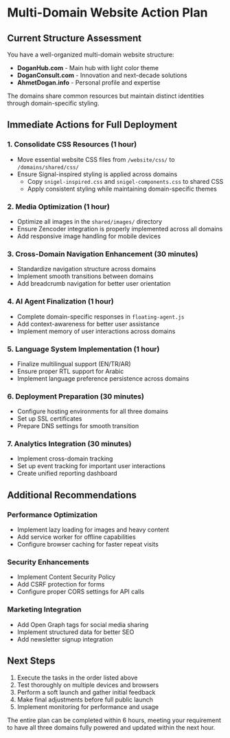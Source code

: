 # Multi-Domain Website Action Plan

## Current Structure Assessment
You have a well-organized multi-domain website structure:
- **DoganHub.com** - Main hub with light color theme
- **DoganConsult.com** - Innovation and next-decade solutions
- **AhmetDogan.info** - Personal profile and expertise

The domains share common resources but maintain distinct identities through domain-specific styling.

## Immediate Actions for Full Deployment

### 1. Consolidate CSS Resources (1 hour)
- Move essential website CSS files from `/website/css/` to `/domains/shared/css/`
- Ensure Signal-inspired styling is applied across domains
  - Copy `snigel-inspired.css` and `snigel-components.css` to shared CSS
  - Apply consistent styling while maintaining domain-specific themes

### 2. Media Optimization (1 hour)
- Optimize all images in the `shared/images/` directory
- Ensure Zencoder integration is properly implemented across all domains
- Add responsive image handling for mobile devices

### 3. Cross-Domain Navigation Enhancement (30 minutes)
- Standardize navigation structure across domains
- Implement smooth transitions between domains
- Add breadcrumb navigation for better user orientation

### 4. AI Agent Finalization (1 hour)
- Complete domain-specific responses in `floating-agent.js`
- Add context-awareness for better user assistance
- Implement memory of user interactions across domains

### 5. Language System Implementation (1 hour)
- Finalize multilingual support (EN/TR/AR)
- Ensure proper RTL support for Arabic
- Implement language preference persistence across domains

### 6. Deployment Preparation (30 minutes)
- Configure hosting environments for all three domains
- Set up SSL certificates
- Prepare DNS settings for smooth transition

### 7. Analytics Integration (30 minutes)
- Implement cross-domain tracking
- Set up event tracking for important user interactions
- Create unified reporting dashboard

## Additional Recommendations

### Performance Optimization
- Implement lazy loading for images and heavy content
- Add service worker for offline capabilities
- Configure browser caching for faster repeat visits

### Security Enhancements
- Implement Content Security Policy
- Add CSRF protection for forms
- Configure proper CORS settings for API calls

### Marketing Integration
- Add Open Graph tags for social media sharing
- Implement structured data for better SEO
- Add newsletter signup integration

## Next Steps

1. Execute the tasks in the order listed above
2. Test thoroughly on multiple devices and browsers
3. Perform a soft launch and gather initial feedback
4. Make final adjustments before full public launch
5. Implement monitoring for performance and usage

The entire plan can be completed within 6 hours, meeting your requirement to have all three domains fully powered and updated within the next hour.
